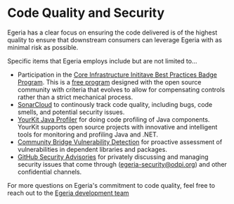 # Code Quality and Security

Egeria has a clear focus on ensuring the code delivered is of the highest quality to ensure that downstream consumers can leverage Egeria with as minimal risk as possible.

Specific items that Egeria employs include but are not limited to...

- Participation in the [Core Infrastructure Inititave Best Practices Badge Program](https://bestpractices.coreinfrastructure.org/en/projects/3044). This is a [free program](https://www.coreinfrastructure.org/programs/best-practices-program/) designed with the open source community with criteria that evolves to allow for compensating controls rather than a strict mechanical process.
- [SonarCloud](https://sonarcloud.io/dashboard?id=odpi_egeria) to continously track code quality, including bugs, code smells, and potential security issues.
- <a href="https://www.yourkit.com/java/profiler/">YourKit Java Profiler</a> for doing code profiling of Java components. YourKit supports open source projects with innovative and intelligent tools for monitoring and profiling Java and .NET.
- [Community Bridge Vulnerability Detection](https://security.communitybridge.org) for proactive assessment of vulnerabilities in dependent libraries and packages.
- [GitHub Security Advisories](https://help.github.com/en/github/managing-security-vulnerabilities/about-github-security-advisories) for privately discussing and managing security issues that come through (egeria-security@odpi.org) and other confidential channels.

For more questions on Egeria's commitment to code quality, feel free to reach out to the [Egeria development team](mailto:odpi-project-egeria@lists.odpi.org)
